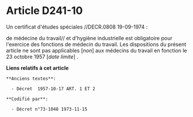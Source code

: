 # Article D241-10

Un certificat d'études spéciales //DECR.0808 19-09-1974 :

de médecine du travail// et d'hygiène industrielle est obligatoire pour l'exercice des fonctions de médecin du travail. Les
dispositions du présent article ne sont pas applicables [*non*] aux médecins du travail en fonction le 23 octobre 1957 [*date
limite*] .

**Liens relatifs à cet article**

	**Anciens textes**:

	  - Décret  1957-10-17 ART. 1 ET 2

	**Codifié par**:

	  - Décret n°73-1048 1973-11-15

